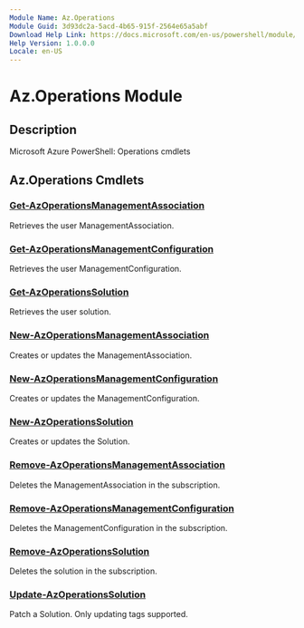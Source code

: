 ```yaml
---
Module Name: Az.Operations
Module Guid: 3d93dc2a-5acd-4b65-915f-2564e65a5abf
Download Help Link: https://docs.microsoft.com/en-us/powershell/module/az.operations
Help Version: 1.0.0.0
Locale: en-US
---
```


# Az.Operations Module
## Description
Microsoft Azure PowerShell: Operations cmdlets

## Az.Operations Cmdlets
### [Get-AzOperationsManagementAssociation](Get-AzOperationsManagementAssociation.md)
Retrieves the user ManagementAssociation.

### [Get-AzOperationsManagementConfiguration](Get-AzOperationsManagementConfiguration.md)
Retrieves the user ManagementConfiguration.

### [Get-AzOperationsSolution](Get-AzOperationsSolution.md)
Retrieves the user solution.

### [New-AzOperationsManagementAssociation](New-AzOperationsManagementAssociation.md)
Creates or updates the ManagementAssociation.

### [New-AzOperationsManagementConfiguration](New-AzOperationsManagementConfiguration.md)
Creates or updates the ManagementConfiguration.

### [New-AzOperationsSolution](New-AzOperationsSolution.md)
Creates or updates the Solution.

### [Remove-AzOperationsManagementAssociation](Remove-AzOperationsManagementAssociation.md)
Deletes the ManagementAssociation in the subscription.

### [Remove-AzOperationsManagementConfiguration](Remove-AzOperationsManagementConfiguration.md)
Deletes the ManagementConfiguration in the subscription.

### [Remove-AzOperationsSolution](Remove-AzOperationsSolution.md)
Deletes the solution in the subscription.

### [Update-AzOperationsSolution](Update-AzOperationsSolution.md)
Patch a Solution.
Only updating tags supported.

